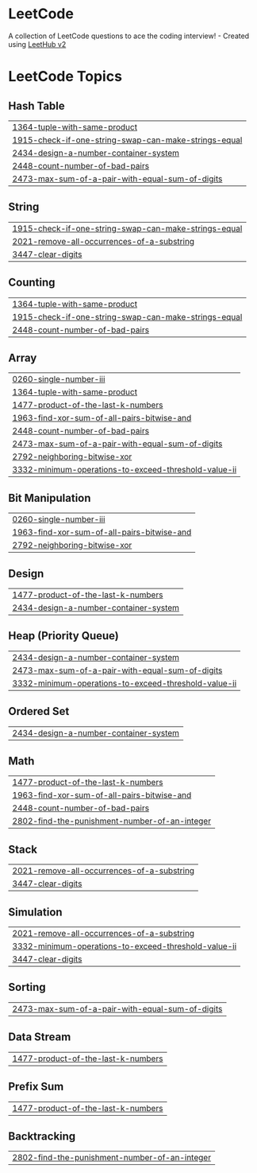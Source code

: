 # LeetCode
A collection of LeetCode questions to ace the coding interview! - Created using [LeetHub v2](https://github.com/arunbhardwaj/LeetHub-2.0)

<!---LeetCode Topics Start-->
# LeetCode Topics
## Hash Table
|  |
| ------- |
| [1364-tuple-with-same-product](https://github.com/devilsown1410/LeetCode/tree/master/1364-tuple-with-same-product) |
| [1915-check-if-one-string-swap-can-make-strings-equal](https://github.com/devilsown1410/LeetCode/tree/master/1915-check-if-one-string-swap-can-make-strings-equal) |
| [2434-design-a-number-container-system](https://github.com/devilsown1410/LeetCode/tree/master/2434-design-a-number-container-system) |
| [2448-count-number-of-bad-pairs](https://github.com/devilsown1410/LeetCode/tree/master/2448-count-number-of-bad-pairs) |
| [2473-max-sum-of-a-pair-with-equal-sum-of-digits](https://github.com/devilsown1410/LeetCode/tree/master/2473-max-sum-of-a-pair-with-equal-sum-of-digits) |
## String
|  |
| ------- |
| [1915-check-if-one-string-swap-can-make-strings-equal](https://github.com/devilsown1410/LeetCode/tree/master/1915-check-if-one-string-swap-can-make-strings-equal) |
| [2021-remove-all-occurrences-of-a-substring](https://github.com/devilsown1410/LeetCode/tree/master/2021-remove-all-occurrences-of-a-substring) |
| [3447-clear-digits](https://github.com/devilsown1410/LeetCode/tree/master/3447-clear-digits) |
## Counting
|  |
| ------- |
| [1364-tuple-with-same-product](https://github.com/devilsown1410/LeetCode/tree/master/1364-tuple-with-same-product) |
| [1915-check-if-one-string-swap-can-make-strings-equal](https://github.com/devilsown1410/LeetCode/tree/master/1915-check-if-one-string-swap-can-make-strings-equal) |
| [2448-count-number-of-bad-pairs](https://github.com/devilsown1410/LeetCode/tree/master/2448-count-number-of-bad-pairs) |
## Array
|  |
| ------- |
| [0260-single-number-iii](https://github.com/devilsown1410/LeetCode/tree/master/0260-single-number-iii) |
| [1364-tuple-with-same-product](https://github.com/devilsown1410/LeetCode/tree/master/1364-tuple-with-same-product) |
| [1477-product-of-the-last-k-numbers](https://github.com/devilsown1410/LeetCode/tree/master/1477-product-of-the-last-k-numbers) |
| [1963-find-xor-sum-of-all-pairs-bitwise-and](https://github.com/devilsown1410/LeetCode/tree/master/1963-find-xor-sum-of-all-pairs-bitwise-and) |
| [2448-count-number-of-bad-pairs](https://github.com/devilsown1410/LeetCode/tree/master/2448-count-number-of-bad-pairs) |
| [2473-max-sum-of-a-pair-with-equal-sum-of-digits](https://github.com/devilsown1410/LeetCode/tree/master/2473-max-sum-of-a-pair-with-equal-sum-of-digits) |
| [2792-neighboring-bitwise-xor](https://github.com/devilsown1410/LeetCode/tree/master/2792-neighboring-bitwise-xor) |
| [3332-minimum-operations-to-exceed-threshold-value-ii](https://github.com/devilsown1410/LeetCode/tree/master/3332-minimum-operations-to-exceed-threshold-value-ii) |
## Bit Manipulation
|  |
| ------- |
| [0260-single-number-iii](https://github.com/devilsown1410/LeetCode/tree/master/0260-single-number-iii) |
| [1963-find-xor-sum-of-all-pairs-bitwise-and](https://github.com/devilsown1410/LeetCode/tree/master/1963-find-xor-sum-of-all-pairs-bitwise-and) |
| [2792-neighboring-bitwise-xor](https://github.com/devilsown1410/LeetCode/tree/master/2792-neighboring-bitwise-xor) |
## Design
|  |
| ------- |
| [1477-product-of-the-last-k-numbers](https://github.com/devilsown1410/LeetCode/tree/master/1477-product-of-the-last-k-numbers) |
| [2434-design-a-number-container-system](https://github.com/devilsown1410/LeetCode/tree/master/2434-design-a-number-container-system) |
## Heap (Priority Queue)
|  |
| ------- |
| [2434-design-a-number-container-system](https://github.com/devilsown1410/LeetCode/tree/master/2434-design-a-number-container-system) |
| [2473-max-sum-of-a-pair-with-equal-sum-of-digits](https://github.com/devilsown1410/LeetCode/tree/master/2473-max-sum-of-a-pair-with-equal-sum-of-digits) |
| [3332-minimum-operations-to-exceed-threshold-value-ii](https://github.com/devilsown1410/LeetCode/tree/master/3332-minimum-operations-to-exceed-threshold-value-ii) |
## Ordered Set
|  |
| ------- |
| [2434-design-a-number-container-system](https://github.com/devilsown1410/LeetCode/tree/master/2434-design-a-number-container-system) |
## Math
|  |
| ------- |
| [1477-product-of-the-last-k-numbers](https://github.com/devilsown1410/LeetCode/tree/master/1477-product-of-the-last-k-numbers) |
| [1963-find-xor-sum-of-all-pairs-bitwise-and](https://github.com/devilsown1410/LeetCode/tree/master/1963-find-xor-sum-of-all-pairs-bitwise-and) |
| [2448-count-number-of-bad-pairs](https://github.com/devilsown1410/LeetCode/tree/master/2448-count-number-of-bad-pairs) |
| [2802-find-the-punishment-number-of-an-integer](https://github.com/devilsown1410/LeetCode/tree/master/2802-find-the-punishment-number-of-an-integer) |
## Stack
|  |
| ------- |
| [2021-remove-all-occurrences-of-a-substring](https://github.com/devilsown1410/LeetCode/tree/master/2021-remove-all-occurrences-of-a-substring) |
| [3447-clear-digits](https://github.com/devilsown1410/LeetCode/tree/master/3447-clear-digits) |
## Simulation
|  |
| ------- |
| [2021-remove-all-occurrences-of-a-substring](https://github.com/devilsown1410/LeetCode/tree/master/2021-remove-all-occurrences-of-a-substring) |
| [3332-minimum-operations-to-exceed-threshold-value-ii](https://github.com/devilsown1410/LeetCode/tree/master/3332-minimum-operations-to-exceed-threshold-value-ii) |
| [3447-clear-digits](https://github.com/devilsown1410/LeetCode/tree/master/3447-clear-digits) |
## Sorting
|  |
| ------- |
| [2473-max-sum-of-a-pair-with-equal-sum-of-digits](https://github.com/devilsown1410/LeetCode/tree/master/2473-max-sum-of-a-pair-with-equal-sum-of-digits) |
## Data Stream
|  |
| ------- |
| [1477-product-of-the-last-k-numbers](https://github.com/devilsown1410/LeetCode/tree/master/1477-product-of-the-last-k-numbers) |
## Prefix Sum
|  |
| ------- |
| [1477-product-of-the-last-k-numbers](https://github.com/devilsown1410/LeetCode/tree/master/1477-product-of-the-last-k-numbers) |
## Backtracking
|  |
| ------- |
| [2802-find-the-punishment-number-of-an-integer](https://github.com/devilsown1410/LeetCode/tree/master/2802-find-the-punishment-number-of-an-integer) |
<!---LeetCode Topics End-->
